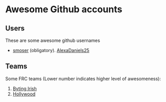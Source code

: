 # Awesome Github accounts

## Users
These are some awesome github usernames

 * [smoser](https://github.com/smoser) (obligatory).
[AlexaDaniels25](https://github.com/AlexaDaniels25)


## Teams
Some FRC teams (Lower number indicates higher level of awesomeness):

1. [Byting Irish](https://github.com/frc7660)
2. [Hollywood](https://github.com/TeamHollywood7211)

